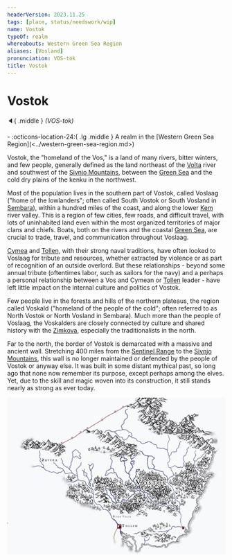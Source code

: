 ```yaml
---
headerVersion: 2023.11.25
tags: [place, status/needswork/wip]
name: Vostok
typeOf: realm
whereabouts: Western Green Sea Region
aliases: [Vosland]
pronunciation: VOS-tok
title: Vostok
---
```

# Vostok
:speaker:{ .middle } *(VOS-tok)*  
<div class="grid cards ext-narrow-margin ext-one-column" markdown>
-    :octicons-location-24:{ .lg .middle } A realm in the [Western Green Sea Region](<../western-green-sea-region.md>)  
</div>




Vostok, the "homeland of the Vos," is a land of many rivers, bitter winters, and few people, generally defined as the land northeast of the [Volta](<../../greater-sembara/rivers/volta-watershed/volta.md>) river and southwest of the [Sivnjo Mountains](<../../northern-green-sea/sivnjo-mountains.md>), between the [Green Sea](<../../green-sea.md>) and the cold dry plains of the kenku in the northwest. 

Most of the population lives in the southern part of Vostok, called Voslaag ("home of the lowlanders"; often called South Vostok or South Vosland in [Sembara](<../../greater-sembara/sembara/sembara.md>)), within a hundred miles of the coast, and along the lower [Kem](<../rivers/kem.md>) river valley. This is a region of few cities, few roads, and difficult travel, with lots of uninhabited land even within the most organized territories of major clans and chiefs. Boats, both on the rivers and the coastal [Green Sea](<../../green-sea.md>), are crucial to trade, travel, and communication throughout Voslaag. 

[Cymea](<../cymea/cymea.md>) and [Tollen](<../tollen/tollen.md>), with their strong naval traditions, have often looked to Voslaag for tribute and resources, whether extracted by violence or as part of recognition of an outside overlord. But these relationships - beyond some annual tribute (oftentimes labor, such as sailors for the navy) and a perhaps a personal relationship between a Vos and Cymean or [Tollen](<../tollen/tollen.md>) leader - have left little impact on the internal culture and politics of Vostok. 

Few people live in the forests and hills of the northern plateaus, the region called Voskald ("homeland of the people of the cold"; often referred to as North Vostok or North Vosland in Sembara). Much more than the people of Voslaag, the Voskalders are closely connected by culture and shared history with the [Zimkova](<../../greater-sembara/zimkova/zimkova.md>), especially the traditionalists in the north.  

Far to the north, the border of Vostok is demarcated with a massive and ancient wall. Stretching 400 miles from the [Sentinel Range](<../../sentinel-range/sentinel-range.md>) to the [Sivnjo Mountains](<../../northern-green-sea/sivnjo-mountains.md>), this wall is no longer maintained or defended by the people of Vostok or anyway else. It was built in some distant mythical past, so long ago that none now remember its purpose, except perhaps among the elves. Yet, due to the skill and magic woven into its construction, it still stands nearly as strong as ever today. 

![Vostok Map](../../../assets/vostok-map.jpg)

